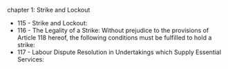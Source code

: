 chapter 1: Strike and Lockout

<ul>
			<li>115 - Strike and Lockout: <ul>
			</ul></li>			<li>116 - The Legality of a Strike: Without prejudice to the provisions of Article 118 hereof, the following conditions must be fulfilled to hold a strike:<ul>
			</ul></li>			<li>117 - Labour Dispute Resolution in Undertakings which Supply Essential Services: <ul>
			</ul></li></ul>